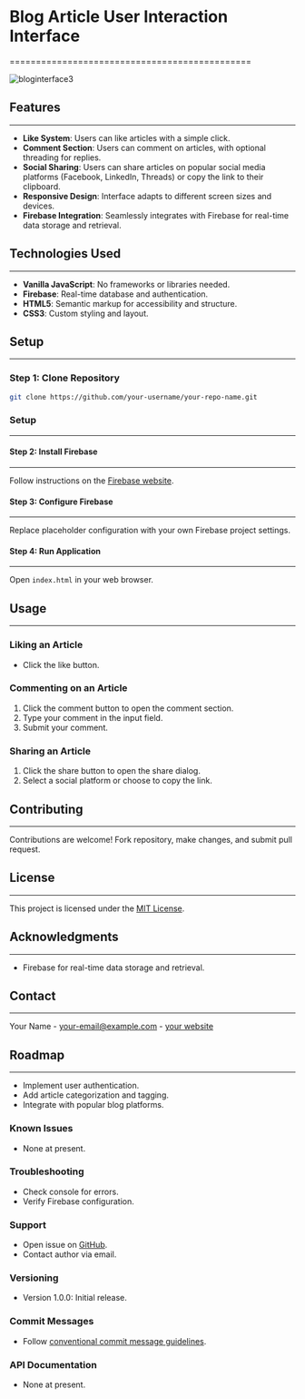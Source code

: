 

# Blog Article User Interaction Interface
==============================================

![bloginterface3](https://github.com/user-attachments/assets/505cbbc6-139a-47ca-b34a-d332e304bcb6)


## Features
-----------

*   **Like System**: Users can like articles with a simple click.
*   **Comment Section**: Users can comment on articles, with optional threading for replies.
*   **Social Sharing**: Users can share articles on popular social media platforms (Facebook, LinkedIn, Threads) or copy the link to their clipboard.
*   **Responsive Design**: Interface adapts to different screen sizes and devices.
*   **Firebase Integration**: Seamlessly integrates with Firebase for real-time data storage and retrieval.


## Technologies Used
--------------------

*   **Vanilla JavaScript**: No frameworks or libraries needed.
*   **Firebase**: Real-time database and authentication.
*   **HTML5**: Semantic markup for accessibility and structure.
*   **CSS3**: Custom styling and layout.


## Setup
--------

### Step 1: Clone Repository

```bash
git clone https://github.com/your-username/your-repo-name.git
```

### Setup
--------

#### Step 2: Install Firebase
--------------------------------

Follow instructions on the [Firebase website](https://firebase.google.com/).


#### Step 3: Configure Firebase
---------------------------------

Replace placeholder configuration with your own Firebase project settings.


#### Step 4: Run Application
-----------------------------

Open `index.html` in your web browser.


## Usage
-----

### Liking an Article

* Click the like button.

### Commenting on an Article

1. Click the comment button to open the comment section.
2. Type your comment in the input field.
3. Submit your comment.

### Sharing an Article

1. Click the share button to open the share dialog.
2. Select a social platform or choose to copy the link.


## Contributing
------------

Contributions are welcome! Fork repository, make changes, and submit pull request.


## License
-------

This project is licensed under the [MIT License](https://opensource.org/licenses/MIT).


## Acknowledgments
---------------

* Firebase for real-time data storage and retrieval.


## Contact
------

Your Name - <your-email@example.com> - [your website](https://your-website.com)


## Roadmap
--------

* Implement user authentication.
* Add article categorization and tagging.
* Integrate with popular blog platforms.


### Known Issues

* None at present.


### Troubleshooting

* Check console for errors.
* Verify Firebase configuration.


### Support

* Open issue on [GitHub](https://github.com/).
* Contact author via email.


### Versioning

* Version 1.0.0: Initial release.


### Commit Messages

* Follow [conventional commit message guidelines](https://www.conventionalcommits.org/).


### API Documentation

* None at present.
